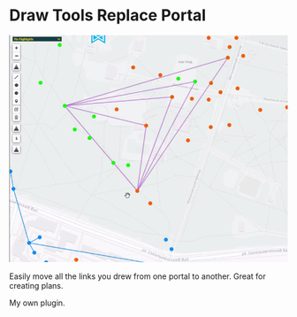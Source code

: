 # Draw Tools Replace Portal

![Demo](demo.gif)

Easily move all the links you drew from one portal to another. Great for creating plans.

My own plugin.
